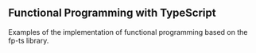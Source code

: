 ## Functional Programming with TypeScript

Examples of the implementation of functional programming based on the fp-ts library.
